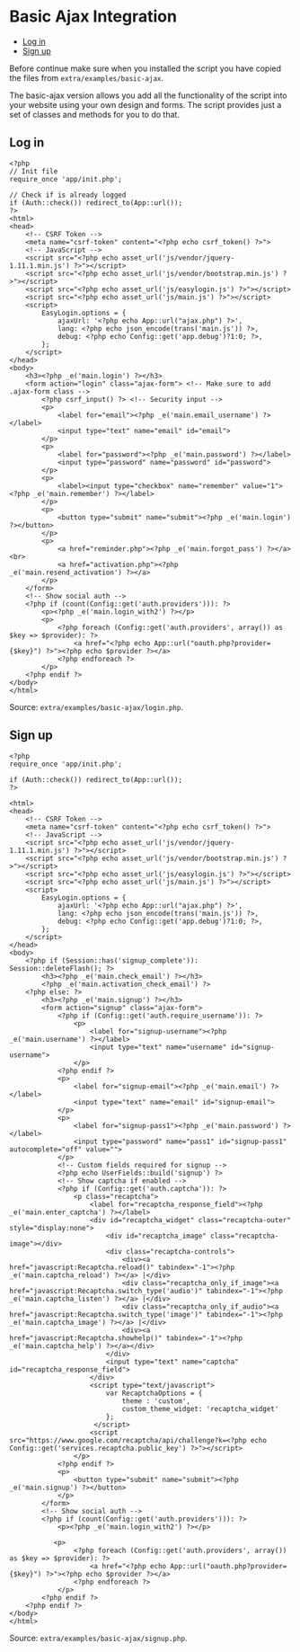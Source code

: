 # Basic Ajax Integration

- [Log in](#log-in)
- [Sign up](#sign-up)

Before continue make sure when you installed the script you have copied the files from `extra/examples/basic-ajax`.

The basic-ajax version allows you add all the functionality of the script into your website using your own design and forms. The script provides just a set of classes and methods for you to do that.

## Log in

    <?php
    // Init file
    require_once 'app/init.php';
    
    // Check if is already logged
    if (Auth::check()) redirect_to(App::url());
    ?>
    <html>
    <head>
        <!-- CSRF Token -->
        <meta name="csrf-token" content="<?php echo csrf_token() ?>">
        <!-- JavaScript -->
        <script src="<?php echo asset_url('js/vendor/jquery-1.11.1.min.js') ?>"></script>
        <script src="<?php echo asset_url('js/vendor/bootstrap.min.js') ?>"></script>
        <script src="<?php echo asset_url('js/easylogin.js') ?>"></script>
        <script src="<?php echo asset_url('js/main.js') ?>"></script>
        <script>
            EasyLogin.options = {
                ajaxUrl: '<?php echo App::url("ajax.php") ?>',
                lang: <?php echo json_encode(trans('main.js')) ?>,
                debug: <?php echo Config::get('app.debug')?1:0; ?>,
            };
        </script>
    </head>
    <body>
        <h3><?php _e('main.login') ?></h3>
        <form action="login" class="ajax-form"> <!-- Make sure to add .ajax-form class -->
            <?php csrf_input() ?> <!-- Security input -->
            <p>
                <label for="email"><?php _e('main.email_username') ?></label>
                <input type="text" name="email" id="email">
            </p>
            <p>
                <label for="password"><?php _e('main.password') ?></label>
                <input type="password" name="password" id="password">
            </p>
            <p>
                <label><input type="checkbox" name="remember" value="1"> <?php _e('main.remember') ?></label>
            </p>
            <p>
                <button type="submit" name="submit"><?php _e('main.login') ?></button>
            </p>
            <p>
                <a href="reminder.php"><?php _e('main.forgot_pass') ?></a> <br>
                <a href="activation.php"><?php _e('main.resend_activation') ?></a>
            </p>
        </form>
        <!-- Show social auth -->
        <?php if (count(Config::get('auth.providers'))): ?>
            <p><?php _e('main.login_with2') ?></p>
            <p>
                <?php foreach (Config::get('auth.providers', array()) as $key => $provider): ?>
                    <a href="<?php echo App::url("oauth.php?provider={$key}") ?>"><?php echo $provider ?></a>
                <?php endforeach ?>
            </p>
        <?php endif ?>
    </body>
    </html>

Source: `extra/examples/basic-ajax/login.php`.

## Sign up

    <?php
    require_once 'app/init.php';

    if (Auth::check()) redirect_to(App::url());
    ?>

    <html>
    <head>
        <!-- CSRF Token -->
        <meta name="csrf-token" content="<?php echo csrf_token() ?>">
        <!-- JavaScript -->
        <script src="<?php echo asset_url('js/vendor/jquery-1.11.1.min.js') ?>"></script>
        <script src="<?php echo asset_url('js/vendor/bootstrap.min.js') ?>"></script>
        <script src="<?php echo asset_url('js/easylogin.js') ?>"></script>
        <script src="<?php echo asset_url('js/main.js') ?>"></script>
        <script>
            EasyLogin.options = {
                ajaxUrl: '<?php echo App::url("ajax.php") ?>',
                lang: <?php echo json_encode(trans('main.js')) ?>,
                debug: <?php echo Config::get('app.debug')?1:0; ?>,
            };
        </script>
    </head>
    <body>
        <?php if (Session::has('signup_complete')): Session::deleteFlash(); ?>
            <h3><?php _e('main.check_email') ?></h3>
            <?php _e('main.activation_check_email') ?>
        <?php else: ?>
            <h3><?php _e('main.signup') ?></h3>
            <form action="signup" class="ajax-form">
                <?php if (Config::get('auth.require_username')): ?>
                    <p>
                        <label for="signup-username"><?php _e('main.username') ?></label>
                        <input type="text" name="username" id="signup-username">
                    </p>
                <?php endif ?>
                <p>
                    <label for="signup-email"><?php _e('main.email') ?></label>
                    <input type="text" name="email" id="signup-email">
                </p>
                <p>
                    <label for="signup-pass1"><?php _e('main.password') ?></label>
                    <input type="password" name="pass1" id="signup-pass1" autocomplete="off" value="">
                </p>
                <!-- Custom fields required for signup -->
                <?php echo UserFields::build('signup') ?>
                <!-- Show captcha if enabled -->
                <?php if (Config::get('auth.captcha')): ?>
                    <p class="recaptcha">
                        <label for="recaptcha_response_field"><?php _e('main.enter_captcha') ?></label>
                        <div id="recaptcha_widget" class="recaptcha-outer" style="display:none">
                            <div id="recaptcha_image" class="recaptcha-image"></div>
                            <div class="recaptcha-controls">
                                <div><a href="javascript:Recaptcha.reload()" tabindex="-1"><?php _e('main.captcha_reload') ?></a> |</div>
                                <div class="recaptcha_only_if_image"><a href="javascript:Recaptcha.switch_type('audio')" tabindex="-1"><?php _e('main.captcha_listen') ?></a> |</div>
                                <div class="recaptcha_only_if_audio"><a href="javascript:Recaptcha.switch_type('image')" tabindex="-1"><?php _e('main.captcha_image') ?></a> |</div>
                                <div><a href="javascript:Recaptcha.showhelp()" tabindex="-1"><?php _e('main.captcha_help') ?></a></div>
                            </div>
                            <input type="text" name="captcha" id="recaptcha_response_field">
                        </div>
                        <script type="text/javascript">
                            var RecaptchaOptions = {
                                theme : 'custom',
                                custom_theme_widget: 'recaptcha_widget'
                            };
                         </script>
                        <script src="https://www.google.com/recaptcha/api/challenge?k=<?php echo Config::get('services.recaptcha.public_key') ?>"></script>
                    </p>
                <?php endif ?>
                <p>
                    <button type="submit" name="submit"><?php _e('main.signup') ?></button>
                </p>
            </form>
            <!-- Show social auth -->
            <?php if (count(Config::get('auth.providers'))): ?>
                <p><?php _e('main.login_with2') ?></p>
               
               <p>
                    <?php foreach (Config::get('auth.providers', array()) as $key => $provider): ?>
                        <a href="<?php echo App::url("oauth.php?provider={$key}") ?>"><?php echo $provider ?></a>
                    <?php endforeach ?>
                </p>
            <?php endif ?>
        <?php endif ?>
    </body>
    </html>

Source: `extra/examples/basic-ajax/signup.php`.
